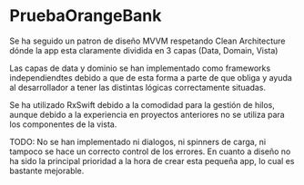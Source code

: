 # PruebaOrangeBank

Se ha seguido un patron de diseño MVVM respetando Clean Architecture dónde la app esta claramente dividida en 3 capas (Data, Domain, Vista)

Las capas de data y dominio se han implementado como frameworks independiendtes debido a que de esta forma a parte de que obliga y ayuda al desarrollador a tener las distintas lógicas correctamente situadas.

Se ha utilizado RxSwift debido a la comodidad para la gestión de hilos, aunque debido a la experiencia en proyectos anteriores no se utiliza para los componentes de la vista.

TODO:
No se han implementado ni dialogos, ni spinners de carga, ni tampoco se hace un correcto control de los errores.
En cuanto a diseño no ha sido la principal prioridad a la hora de crear esta pequeña app, lo cual es bastante mejorable.

